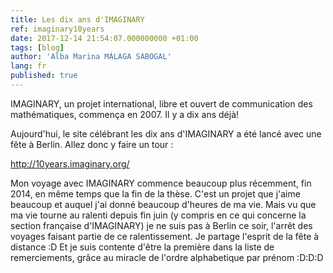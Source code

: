 ```yaml
---
title: Les dix ans d'IMAGINARY
ref: imaginary10years
date: 2017-12-14 21:54:07.000000000 +01:00
tags: [blog]
author: 'Alba Marina MÁLAGA SABOGAL'
lang: fr
published: true
---
```


IMAGINARY, un projet international, libre et ouvert de communication des mathématiques, commença en 2007. Il y a dix ans déjà!

Aujourd'hui, le site célébrant les dix ans d'IMAGINARY a été lancé avec une fête à Berlin. Allez donc y faire un tour :

<http://10years.imaginary.org/>

Mon voyage avec IMAGINARY commence beaucoup plus récemment, fin 2014, en même temps que la fin de la thèse. C'est un projet que j'aime beaucoup et auquel j'ai donné beaucoup d'heures de ma vie. Mais vu que ma vie tourne au ralenti depuis fin juin (y compris en ce qui concerne la section française d'IMAGINARY) je ne suis pas à Berlin ce soir, l'arrêt des voyages faisant partie de ce ralentissement. Je partage l'esprit de la fête à distance :D Et je suis contente d'être la première dans la liste de remerciements, grâce au miracle de l'ordre alphabetique par prénom :D:D:D
